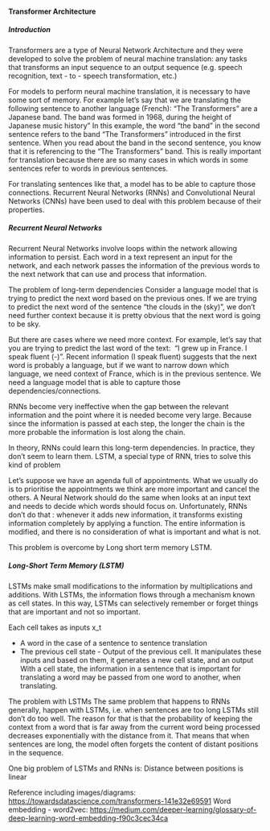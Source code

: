 #### Transformer Architecture

##### Introduction
Transformers are a type of Neural Network Architecture and they were developed to solve the problem of neural machine translation: any tasks that transforms an input sequence to an output sequence (e.g. speech recognition, text - to - speech transformation, etc.)

For models to perform neural machine translation, it is necessary to have some sort of memory. 
For example let’s say that we are translating the following sentence to another language (French):
“The Transformers” are a Japanese  band. The band was formed in 1968, during the height of Japanese music history”
In this example, the word “the band” in the second sentence refers to the band “The Transformers” introduced in the first sentence. When you read about the band in the second sentence, you know that it is referencing to the “The Transformers” band. This is really important for translation because there are so many cases in which words in some sentences refer to words in previous sentences.

For translating sentences like that, a model has to be able to capture those connections. 
Recurrent Neural Networks (RNNs) and Convolutional Neural Networks (CNNs) have been used to deal with this problem because of their properties. 

##### Recurrent Neural Networks
Recurrent Neural Networks involve loops within the network allowing information to persist. Each word in a text represent an input for the network,
and each network passes the information of the previous words to the next network	that can use and process that information.

The problem of long-term dependencies
Consider a language model that is trying to predict the next word based on the previous ones. If we are trying to predict the next word of the sentence “the clouds in the (sky)”, we don’t need further context because
 it is pretty obvious that the next word is going to be sky.

But there are cases where we need more context. For example, let’s say that you are trying to predict the last word of the text: 
“I grew up in France. I speak fluent (-)”. Recent information  (I speak fluent) suggests that the next word is probably a language,
but if we want to narrow down which language, we need context of France,  which is in the previous sentence. We need a language model that is able to capture those dependencies/connections.

RNNs become very ineffective when the gap between the relevant information and the point where it is needed become very large. 
Because since the information is passed at each step, the longer the chain is the more probable the information is lost along the chain.

In theory, RNNs could learn this long-term dependencies. In practice, they don’t seem to learn them. LSTM, a special type of RNN, tries to solve this kind of problem

Let’s suppose we have an agenda full of appointments. What we usually do is to prioritise the appointments we think are more important and cancel the others. 
A Neural Network should do the same when looks at an input text and needs to decide which words should focus on.
Unfortunately, RNNs don’t do that : whenever it adds new information, it transforms existing information completely by applying a function. The entire information is modified, 
and there is no consideration of what is important and what is not.

This problem is overcome by Long short term memory LSTM.

##### Long-Short Term Memory (LSTM)
LSTMs make small modifications to the information by multiplications and additions. With LSTMs, the information flows through a mechanism known as cell states. 
In this way, LSTMs can selectively remember or forget things that are important and not so important.

Each cell takes as inputs x_t 
- A word in the case of a sentence to sentence translation
- The previous cell state
- Output of the previous cell. It manipulates these inputs and based on them, it generates a new cell state, and an output
With a cell state, the information in a sentence that is important for translating a word may be passed from one word to another, when translating.

The problem with LSTMs
The same problem that happens to RNNs generally, happen with LSTMs, i.e. when sentences are too long LSTMs still don’t do too well. 
The reason for that is that the probability of keeping the context from a word that is far away from the current word being processed decreases exponentially with the distance from it.
That means that when sentences are long, the model often forgets the content of distant positions in the sequence.

One big problem of LSTMs and RNNs is: Distance between positions is linear


Reference including images/diagrams: https://towardsdatascience.com/transformers-141e32e69591
Word embedding - word2vec: https://medium.com/deeper-learning/glossary-of-deep-learning-word-embedding-f90c3cec34ca
